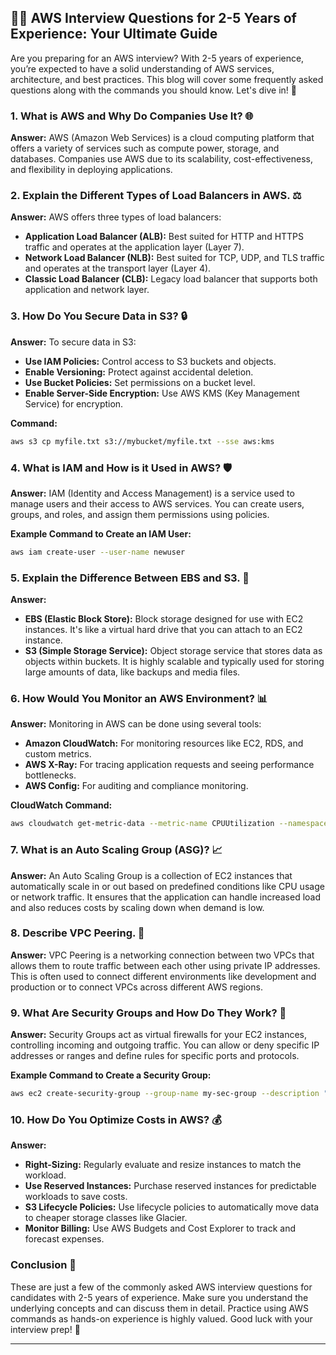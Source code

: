## 🧑‍💻 AWS Interview Questions for 2-5 Years of Experience: Your Ultimate Guide

Are you preparing for an AWS interview? With 2-5 years of experience, you’re expected to have a solid understanding of AWS services, architecture, and best practices. This blog will cover some frequently asked questions along with the commands you should know. Let's dive in! 🚀

### 1. **What is AWS and Why Do Companies Use It?** 🌐
   **Answer:**
   AWS (Amazon Web Services) is a cloud computing platform that offers a variety of services such as compute power, storage, and databases. Companies use AWS due to its scalability, cost-effectiveness, and flexibility in deploying applications.

### 2. **Explain the Different Types of Load Balancers in AWS.** ⚖️
   **Answer:**
   AWS offers three types of load balancers:
   - **Application Load Balancer (ALB):** Best suited for HTTP and HTTPS traffic and operates at the application layer (Layer 7).
   - **Network Load Balancer (NLB):** Best suited for TCP, UDP, and TLS traffic and operates at the transport layer (Layer 4).
   - **Classic Load Balancer (CLB):** Legacy load balancer that supports both application and network layer.

### 3. **How Do You Secure Data in S3?** 🔒
   **Answer:**
   To secure data in S3:
   - **Use IAM Policies:** Control access to S3 buckets and objects.
   - **Enable Versioning:** Protect against accidental deletion.
   - **Use Bucket Policies:** Set permissions on a bucket level.
   - **Enable Server-Side Encryption:** Use AWS KMS (Key Management Service) for encryption.

   **Command:**
   ```bash
   aws s3 cp myfile.txt s3://mybucket/myfile.txt --sse aws:kms
   ```

### 4. **What is IAM and How is it Used in AWS?** 🛡️
   **Answer:**
   IAM (Identity and Access Management) is a service used to manage users and their access to AWS services. You can create users, groups, and roles, and assign them permissions using policies.

   **Example Command to Create an IAM User:**
   ```bash
   aws iam create-user --user-name newuser
   ```

### 5. **Explain the Difference Between EBS and S3.** 💾
   **Answer:**
   - **EBS (Elastic Block Store):** Block storage designed for use with EC2 instances. It's like a virtual hard drive that you can attach to an EC2 instance.
   - **S3 (Simple Storage Service):** Object storage service that stores data as objects within buckets. It is highly scalable and typically used for storing large amounts of data, like backups and media files.

### 6. **How Would You Monitor an AWS Environment?** 📊
   **Answer:**
   Monitoring in AWS can be done using several tools:
   - **Amazon CloudWatch:** For monitoring resources like EC2, RDS, and custom metrics.
   - **AWS X-Ray:** For tracing application requests and seeing performance bottlenecks.
   - **AWS Config:** For auditing and compliance monitoring.

   **CloudWatch Command:**
   ```bash
   aws cloudwatch get-metric-data --metric-name CPUUtilization --namespace AWS/EC2 --start-time 2024-01-01T00:00:00Z --end-time 2024-01-01T01:00:00Z --period 300
   ```

### 7. **What is an Auto Scaling Group (ASG)?** 📈
   **Answer:**
   An Auto Scaling Group is a collection of EC2 instances that automatically scale in or out based on predefined conditions like CPU usage or network traffic. It ensures that the application can handle increased load and also reduces costs by scaling down when demand is low.

### 8. **Describe VPC Peering.** 🔄
   **Answer:**
   VPC Peering is a networking connection between two VPCs that allows them to route traffic between each other using private IP addresses. This is often used to connect different environments like development and production or to connect VPCs across different AWS regions.

### 9. **What Are Security Groups and How Do They Work?** 🔐
   **Answer:**
   Security Groups act as virtual firewalls for your EC2 instances, controlling incoming and outgoing traffic. You can allow or deny specific IP addresses or ranges and define rules for specific ports and protocols.

   **Example Command to Create a Security Group:**
   ```bash
   aws ec2 create-security-group --group-name my-sec-group --description "My security group"
   ```

### 10. **How Do You Optimize Costs in AWS?** 💰
   **Answer:**
   - **Right-Sizing:** Regularly evaluate and resize instances to match the workload.
   - **Use Reserved Instances:** Purchase reserved instances for predictable workloads to save costs.
   - **S3 Lifecycle Policies:** Use lifecycle policies to automatically move data to cheaper storage classes like Glacier.
   - **Monitor Billing:** Use AWS Budgets and Cost Explorer to track and forecast expenses.

### Conclusion 🎯
These are just a few of the commonly asked AWS interview questions for candidates with 2-5 years of experience. Make sure you understand the underlying concepts and can discuss them in detail. Practice using AWS commands as hands-on experience is highly valued. Good luck with your interview prep! 💼

---
